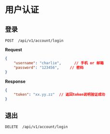 # 用户认证

## 登录

    POST  /api/v1/account/login

**Request**
```json
{
    "username": "charlie",      // 手机 or 邮箱
    "password": "123456",     // 密码
}
```

**Response**
```json
{
    "token": "xx.yy.zz"  // 返回token说明验证成功
}
```

## 退出

    DELETE  /api/v1/account/login

